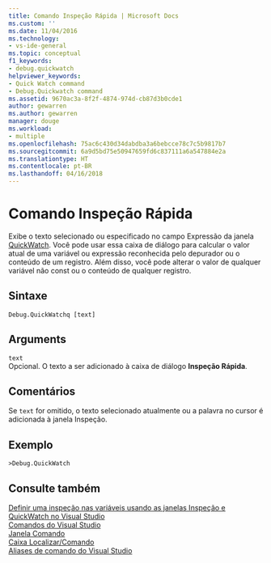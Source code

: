 ```yaml
---
title: Comando Inspeção Rápida | Microsoft Docs
ms.custom: ''
ms.date: 11/04/2016
ms.technology:
- vs-ide-general
ms.topic: conceptual
f1_keywords:
- debug.quickwatch
helpviewer_keywords:
- Quick Watch command
- Debug.Quickwatch command
ms.assetid: 9670ac3a-8f2f-4874-974d-cb87d3b0cde1
author: gewarren
ms.author: gewarren
manager: douge
ms.workload:
- multiple
ms.openlocfilehash: 75ac6c430d34dabdba3a6bebcce78c7c5b9817b7
ms.sourcegitcommit: 6a9d5bd75e50947659fd6c837111a6a547884e2a
ms.translationtype: HT
ms.contentlocale: pt-BR
ms.lasthandoff: 04/16/2018
---
```

# <a name="quick-watch-command"></a>Comando Inspeção Rápida
Exibe o texto selecionado ou especificado no campo Expressão da janela [QuickWatch](../../debugger/watch-and-quickwatch-windows.md). Você pode usar essa caixa de diálogo para calcular o valor atual de uma variável ou expressão reconhecida pelo depurador ou o conteúdo de um registro. Além disso, você pode alterar o valor de qualquer variável não const ou o conteúdo de qualquer registro.  
  
## <a name="syntax"></a>Sintaxe  
  
```  
Debug.QuickWatchq [text]  
```  
  
## <a name="arguments"></a>Arguments  
 `text`  
 Opcional. O texto a ser adicionado à caixa de diálogo **Inspeção Rápida**.  
  
## <a name="remarks"></a>Comentários  
 Se `text` for omitido, o texto selecionado atualmente ou a palavra no cursor é adicionada à janela Inspeção.  
  
## <a name="example"></a>Exemplo  
  
```  
>Debug.QuickWatch  
```  
  
## <a name="see-also"></a>Consulte também  
 [Definir uma inspeção nas variáveis usando as janelas Inspeção e QuickWatch no Visual Studio](../../debugger/watch-and-quickwatch-windows.md)   
 [Comandos do Visual Studio](../../ide/reference/visual-studio-commands.md)   
 [Janela Comando](../../ide/reference/command-window.md)   
 [Caixa Localizar/Comando](../../ide/find-command-box.md)   
 [Aliases de comando do Visual Studio](../../ide/reference/visual-studio-command-aliases.md)